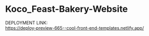 # Koco_Feast-Bakery-Website

DEPLOYMENT LINK: <br>
https://deploy-preview-665--cool-front-end-templates.netlify.app/
